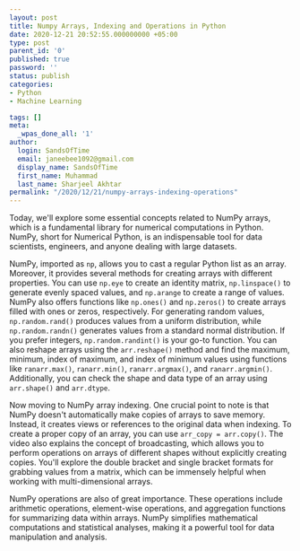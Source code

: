 ```yaml
---
layout: post
title: Numpy Arrays, Indexing and Operations in Python
date: 2020-12-21 20:52:55.000000000 +05:00
type: post
parent_id: '0'
published: true
password: ''
status: publish
categories:
- Python
- Machine Learning

tags: []
meta:
  _wpas_done_all: '1'
author:
  login: SandsOfTime
  email: janeebee1092@gmail.com
  display_name: SandsOfTime
  first_name: Muhammad
  last_name: Sharjeel Akhtar
permalink: "/2020/12/21/numpy-arrays-indexing-operations"
---
```

Today, we'll explore some essential concepts related to NumPy arrays, which is a fundamental library for numerical computations in Python. NumPy, short for Numerical Python, is an indispensable tool for data scientists, engineers, and anyone dealing with large datasets. 

NumPy, imported as `np`, allows you to cast a regular Python list as an array. Moreover, it provides several methods for creating arrays with different properties. You can use `np.eye` to create an identity matrix, `np.linspace()` to generate evenly spaced values, and `np.arange` to create a range of values. NumPy also offers functions like `np.ones()` and `np.zeros()` to create arrays filled with ones or zeros, respectively. For generating random values, `np.random.rand()` produces values from a uniform distribution, while `np.random.randn()` generates values from a standard normal distribution. If you prefer integers, `np.random.randint()` is your go-to function. You can also reshape arrays using the `arr.reshape()` method and find the maximum, minimum, index of maximum, and index of minimum values using functions like `ranarr.max()`, `ranarr.min()`, `ranarr.argmax()`, and `ranarr.argmin()`. Additionally, you can check the shape and data type of an array using `arr.shape()` and `arr.dtype`.

Now moving to NumPy array indexing. One crucial point to note is that NumPy doesn't automatically make copies of arrays to save memory. Instead, it creates views or references to the original data when indexing. To create a proper copy of an array, you can use `arr_copy = arr.copy()`. The video also explains the concept of broadcasting, which allows you to perform operations on arrays of different shapes without explicitly creating copies. You'll explore the double bracket and single bracket formats for grabbing values from a matrix, which can be immensely helpful when working with multi-dimensional arrays.

NumPy operations are also of great importance. These operations include arithmetic operations, element-wise operations, and aggregation functions for summarizing data within arrays. NumPy simplifies mathematical computations and statistical analyses, making it a powerful tool for data manipulation and analysis.
